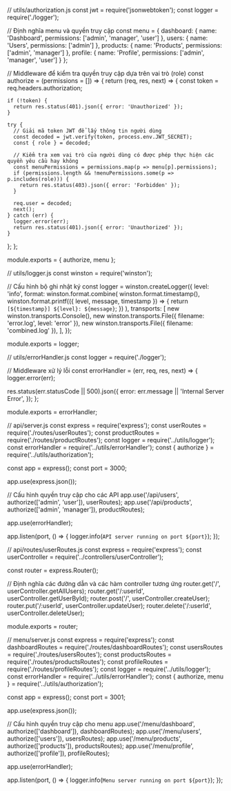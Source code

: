 // utils/authorization.js
const jwt = require('jsonwebtoken');
const logger = require('./logger');

// Định nghĩa menu và quyền truy cập
const menu = {
  dashboard: {
    name: 'Dashboard',
    permissions: ['admin', 'manager', 'user']
  },
  users: {
    name: 'Users',
    permissions: ['admin']
  },
  products: {
    name: 'Products',
    permissions: ['admin', 'manager']
  },
  profile: {
    name: 'Profile',
    permissions: ['admin', 'manager', 'user']
  }
};

// Middleware để kiểm tra quyền truy cập dựa trên vai trò (role)
const authorize = (permissions = []) => {
  return (req, res, next) => {
    const token = req.headers.authorization;

    if (!token) {
      return res.status(401).json({ error: 'Unauthorized' });
    }

    try {
      // Giải mã token JWT để lấy thông tin người dùng
      const decoded = jwt.verify(token, process.env.JWT_SECRET);
      const { role } = decoded;

      // Kiểm tra xem vai trò của người dùng có được phép thực hiện các quyền yêu cầu hay không
      const menuPermissions = permissions.map(p => menu[p].permissions);
      if (permissions.length && !menuPermissions.some(p => p.includes(role))) {
        return res.status(403).json({ error: 'Forbidden' });
      }

      req.user = decoded;
      next();
    } catch (err) {
      logger.error(err);
      return res.status(401).json({ error: 'Unauthorized' });
    }
  };
};

module.exports = { authorize, menu };

// utils/logger.js
const winston = require('winston');

// Cấu hình bộ ghi nhật ký
const logger = winston.createLogger({
  level: 'info',
  format: winston.format.combine(
    winston.format.timestamp(),
    winston.format.printf(({ level, message, timestamp }) => {
      return `[${timestamp}] ${level}: ${message}`;
    })
  ),
  transports: [
    new winston.transports.Console(),
    new winston.transports.File({ filename: 'error.log', level: 'error' }),
    new winston.transports.File({ filename: 'combined.log' }),
  ],
});

module.exports = logger;

// utils/errorHandler.js
const logger = require('./logger');

// Middleware xử lý lỗi
const errorHandler = (err, req, res, next) => {
  logger.error(err);

  res.status(err.statusCode || 500).json({
    error: err.message || 'Internal Server Error',
  });
};

module.exports = errorHandler;

// api/server.js
const express = require('express');
const userRoutes = require('./routes/userRoutes');
const productRoutes = require('./routes/productRoutes');
const logger = require('../utils/logger');
const errorHandler = require('../utils/errorHandler');
const { authorize } = require('../utils/authorization');

const app = express();
const port = 3000;

app.use(express.json());

// Cấu hình quyền truy cập cho các API
app.use('/api/users', authorize(['admin', 'user']), userRoutes);
app.use('/api/products', authorize(['admin', 'manager']), productRoutes);

app.use(errorHandler);

app.listen(port, () => {
  logger.info(`API server running on port ${port}`);
});

// api/routes/userRoutes.js
const express = require('express');
const userController = require('../controllers/userController');

const router = express.Router();

// Định nghĩa các đường dẫn và các hàm controller tương ứng
router.get('/', userController.getAllUsers);
router.get('/:userId', userController.getUserById);
router.post('/', userController.createUser);
router.put('/:userId', userController.updateUser);
router.delete('/:userId', userController.deleteUser);

module.exports = router;

// menu/server.js
const express = require('express');
const dashboardRoutes = require('./routes/dashboardRoutes');
const usersRoutes = require('./routes/usersRoutes');
const productsRoutes = require('./routes/productsRoutes');
const profileRoutes = require('./routes/profileRoutes');
const logger = require('../utils/logger');
const errorHandler = require('../utils/errorHandler');
const { authorize, menu } = require('../utils/authorization');

const app = express();
const port = 3001;

app.use(express.json());

// Cấu hình quyền truy cập cho menu
app.use('/menu/dashboard', authorize(['dashboard']), dashboardRoutes);
app.use('/menu/users', authorize(['users']), usersRoutes);
app.use('/menu/products', authorize(['products']), productsRoutes);
app.use('/menu/profile', authorize(['profile']), profileRoutes);

app.use(errorHandler);

app.listen(port, () => {
  logger.info(`Menu server running on port ${port}`);
});